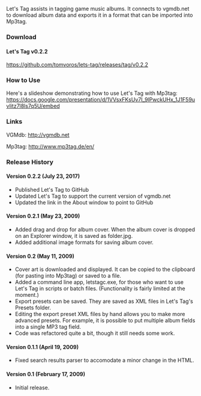 Let's Tag assists in tagging game music albums.  It connects to vgmdb.net to download album data and exports it in a format that can be imported into Mp3tag.

### Download

#### Let's Tag v0.2.2
https://github.com/tomvoros/lets-tag/releases/tag/v0.2.2

### How to Use

Here's a slideshow demonstrating how to use Let's Tag with Mp3tag:
https://docs.google.com/presentation/d/1VVsxFKsUv7I_9lPwckUHx_1J1F59uvIitz7l8ls7q5U/embed

### Links

VGMdb:
http://vgmdb.net

Mp3tag:
http://www.mp3tag.de/en/

### Release History

#### Version 0.2.2 (July 23, 2017)
* Published Let's Tag to GitHub
* Updated Let's Tag to support the current version of vgmdb.net
* Updated the link in the About window to point to GitHub

#### Version 0.2.1 (May 23, 2009)
* Added drag and drop for album cover.  When the album cover is dropped on an Explorer window, it is saved as folder.jpg.
* Added additional image formats for saving album cover.

#### Version 0.2 (May 11, 2009)
* Cover art is downloaded and displayed. It can be copied to the clipboard (for pasting into Mp3tag) or saved to a file.
* Added a command line app, letstagc.exe, for those who want to use Let's Tag in scripts or batch files. (Functionality is fairly limited at the moment.)
* Export presets can be saved. They are saved as XML files in Let's Tag's Presets folder.
* Editing the export preset XML files by hand allows you to make more advanced presets. For example, it is possible to put multiple album fields into a single MP3 tag field.
* Code was refactored quite a bit, though it still needs some work.

#### Version 0.1.1 (April 19, 2009)
* Fixed search results parser to accomodate a minor change in the HTML.

#### Version 0.1 (February 17, 2009)
* Initial release.
